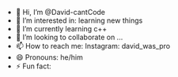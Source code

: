- 👋 Hi, I’m @David-cantCode
- 👀 I’m interested in: learning new things
- 🌱 I’m currently learning c++
- 💞️ I’m looking to collaborate on ...
- 📫 How to reach me: Instagram: david_was_pro
- 😄 Pronouns: he/him
- ⚡ Fun fact: 

<!---
David-cantCode/David-cantCode is a ✨ special ✨ repository because its `README.md` (this file) appears on your GitHub profile.
You can click the Preview link to take a look at your changes.
--->
